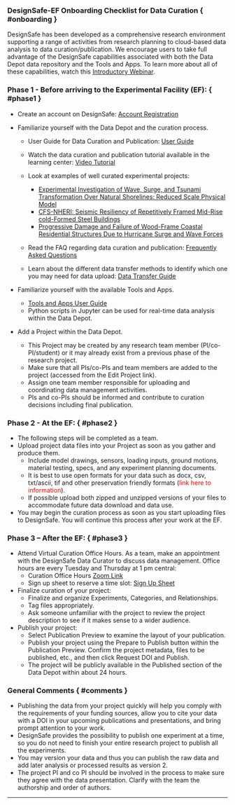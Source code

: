 ### DesignSafe-EF Onboarding Checklist for Data Curation { #onboarding }

DesignSafe has been developed as a comprehensive research environment supporting a range of activities from research planning to cloud-based data analysis to data curation/publication.  We encourage users to take full advantage of the DesignSafe capabilities associated with both the Data Depot data repository and the Tools and Apps.  To learn more about all of these capabilities, watch this <a href="https://www.youtube.com/watch?v=5Yus9MjtcTM&amp;feature=youtu.be" target="_blank">Introductory Webinar</a>.

### Phase 1 - Before arriving to the Experimental Facility (EF): { #phase1 }

* Create an account on DesignSafe: <a href="https://www.designsafe-ci.org/account/register/">Account Registration</a>
* Familiarize yourself with the Data Depot and the curation process.

	* User Guide for Data Curation and Publication: <a href="../curating/#curation-publication-faq">User Guide</a>
	* Watch the data curation and publication tutorial available in the learning center: <a href="https://www.youtube.com/playlist?list=PL2GxvrdFrBlkwHBgQ47pZO-77ZLrJKYHV" target="_blank">Video Tutorial</a>
	* Look at examples of well curated experimental projects:

		* <a href="https://www.designsafe-ci.org/data/browser/public/designsafe.storage.published/PRJ-3218" target="_blank">Experimental Investigation of Wave, Surge, and Tsunami Transformation Over Natural Shorelines: Reduced Scale Physical Model</a>
		* <a href="https://www.designsafe-ci.org/data/browser/public/designsafe.storage.published/PRJ-2141" target="_blank">CFS-NHERI: Seismic Resiliency of Repetitively Framed Mid-Rise cold-Formed Steel Buildings</a>
		* <a href="https://www.designsafe-ci.org/data/browser/public/designsafe.storage.published/PRJ-3197" target="_blank">Progressive Damage and Failure of Wood-Frame Coastal Residential Structures Due to Hurricane Surge and Wave Forces</a>
	
	
	* Read the FAQ regarding data curation and publication: <a href="https://www.designsafe-ci.org/rw/user-guides/curating-publishing-projects/faq/">Frequently Asked Questions</a>
	* Learn about the different data transfer methods to identify which one you may need for data upload: <a href="https://www.designsafe-ci.org/rw/user-guides/data-transfer-guide/">Data Transfer Guide</a>


* Familiarize yourself with the available Tools and Apps.
	* <a href="https://www.designsafe-ci.org/rw/user-guide/workspace/">Tools and Apps User Guide</a>
	* Python scripts in Jupyter can be used for real-time data analysis within the Data Depot.
* Add a Project within the Data Depot.
	* This Project may be created by any research team member (PI/co-PI/student) or it may already exist from a previous phase of the research project.
	* Make sure that all PIs/co-PIs and team members are added to the project (accessed from the Edit Project link).
	* Assign one team member responsible for uploading and coordinating data management activities.
	* PIs and co-PIs should be informed and contribute to curation decisions including final publication.


### Phase 2 - At the EF: { #phase2 }

* The following steps will be completed as a team.
* Upload project data files into your Project as soon as you gather and produce them.
	* Include model drawings, sensors, loading inputs, ground motions, material testing, specs, and any experiment planning documents.
	* It is best to use open formats for your data such as docx, csv, txt/ascii, tif and other preservation friendly formats (<font color="red">link here to information</font>).
	* If possible upload both zipped and unzipped versions of your files to accommodate future data download and data use.
* You may begin the curation process as soon as you start uploading files to DesignSafe. You will continue this process after your work at the EF.


### Phase 3 – After the EF: { #phase3 }

* Attend Virtual Curation Office Hours. As a team, make an appointment with the DesignSafe Data Curator to discuss data management. Office hours are every Tuesday and Thursday at 1 pm central:
	* Curation Office Hours <a href="https://designsafe-ci.zoom.us/j/730745593?pwd=U0VyaG1nVHgya3RZaS9hZng1MU82UT09" target="_blank">Zoom Link</a>
	* Sign up sheet to reserve a time slot: <a href="https://signup.com/go/fxHQnhr" target="_blank">Sign Up Sheet</a>
* Finalize curation of your project:
	* Finalize and organize Experiments, Categories, and Relationships.
	* Tag files appropriately.
	* Ask someone unfamiliar with the project to review the project description to see if it makes sense to a wider audience.
* Publish your project:
	* Select Publication Preview to examine the layout of your publication.
	* Publish your project using the Prepare to Publish button within the Publication Preview.  Confirm the project metadata, files to be published, etc., and then click Request DOI and Publish.
	* The project will be publicly available in the Published section of the Data Depot within about 24 hours.

### General Comments { #comments }

* Publishing the data from your project quickly will help you comply with the requirements of your funding sources, allow you to cite your data with a DOI in your upcoming publications and presentations, and bring prompt attention to your work.
* DesignSafe provides the possibility to publish one experiment at a time, so you do not need to finish your entire research project to publish all the experiments.
* You may version your data and thus you can publish the raw data and add later analysis or processed results as version 2.
* The project PI and co PI should be involved in the process to make sure they agree with the data presentation. Clarify with the team the authorship and order of authors.

---
